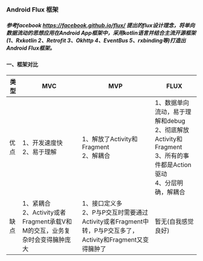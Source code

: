 ### Android Flux 框架
#####   参考facebook https://facebook.github.io/flux/ 提出的flux设计理念，将单向数据流动的思想应用在Android App框架中，采用kotlin语言并结合主流开源框架(1、Rxkotlin 2、Retrofit 3、Okhttp 4、EventBus 5、rxbinding等)打造出Android Flux框架。
#### 一、框架对比
|类型|MVC|MVP|FLUX|
--|--|--|--|
优点|1、开发速度快<br>2、易于理解 | 1、解放了Activity和Fragment<br>2、解耦合 | 1、数据单向流动，易于理解和debug<br>2、彻底解放Activity和Fragment<br>3、所有的事件都是Action驱动<br>4、分层明确，解耦合 |
缺点| 1、紧耦合<br>2、Activity或者Fragment承载V和M的交互，业务复杂时会变得臃肿庞大| 1、接口定义多<br>2、P与P交互时需要通过Activity或者Fragment中转，P与P交互多了，Activity和Fragment又变得臃肿了      | 暂无(自我感觉良好)     |
